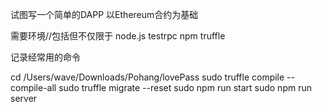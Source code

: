 试图写一个简单的DAPP
以Ethereum合约为基础

需要环境//包括但不仅限于
node.js
testrpc
npm
truffle

记录经常用的命令

cd /Users/wave/Downloads/Pohang/lovePass
sudo truffle compile --compile-all
sudo truffle migrate --reset
sudo npm run start
sudo npm run server
